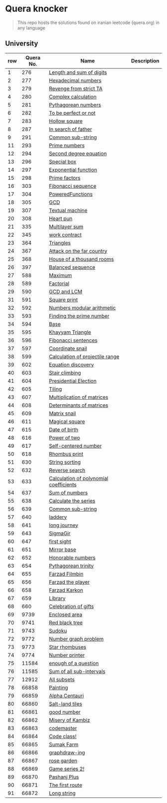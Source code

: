 # Quera knocker

> This repo hosts the solutions found on iranian leetcode (quera.org) in any language
> <br>

## University

| row | Quera No. | Name                                                                                                                                              | Description |
| --- | --------- | ------------------------------------------------------------------------------------------------------------------------------------------------- | ----------- |
| 1   | 276       | [Length and sum of digits](https://github.com/clonerplus/Quera-knocker/blob/main/university/lengthAndSumOfNumbers.java)                           |             |
| 2   | 277       | [Hexadecimal numbers](https://github.com/clonerplus/Quera-knocker/blob/main/university/HexadecimalNumbers.cpp)                                    |             |
| 3   | 279       | [Revenge from strict TA](https://github.com/clonerplus/Quera-knocker/blob/main/university/RevengeOnHardTA.py)                                     |             |
| 4   | 280       | [Complex calculation](https://github.com/clonerplus/Quera-knocker/blob/main/university/ComplexCalculation.cpp)                                    |             |
| 5   | 281       | [Pythagorean numbers](https://github.com/clonerplus/Quera-knocker/blob/main/university/PythagoreanNumbers.java)                                   |             |
| 6   | 282       | [To be perfect or not](https://github.com/clonerplus/Quera-knocker/blob/main/university/ToBePerfectOrNot.java)                                    |             |
| 7   | 283       | [Hollow square](https://github.com/clonerplus/Quera-knocker/blob/main/university/HollowSquare.cpp)                                                |             |
| 8   | 287       | [In search of father](https://github.com/clonerplus/Quera-knocker/blob/main/university/InSearchOfDad.cpp)                                         |             |
| 9   | 291       | [Common sub-string](https://github.com/clonerplus/Quera-knocker/blob/main/university/sharedSubString.cpp)                                         |             |
| 11  | 293       | [Prime numbers](https://github.com/clonerplus/Quera-knocker/blob/main/university/primeNumbers.py)                                                 |             |
| 12  | 294       | [Second degree equation](https://github.com/clonerplus/Quera-knocker/blob/main/university/secondDegreeEquation.py)                                |             |
| 13  | 296       | [Special box](https://github.com/clonerplus/Quera-knocker/blob/main/university/SpecialSquare.cpp)                                                 |             |
| 14  | 297       | [Exponential function](https://github.com/clonerplus/Quera-knocker/blob/main/university/Exponentioal_function.cpp)                                |             |
| 15  | 298       | [Prime factors](https://github.com/clonerplus/Quera-knocker/blob/main/university/primeFactors.cpp)                                                |             |
| 16  | 303       | [Fibonacci sequence](https://github.com/clonerplus/Quera-knocker/blob/main/university/fibonacci_sequence.py)                                      |             |
| 17  | 304       | [PoweredFunctions](https://github.com/clonerplus/Quera-knocker/blob/main/university/PoweredFunctions.cpp)                                         |             |
| 18  | 305       | [GCD](https://github.com/clonerplus/Quera-knocker/blob/main/university/GCD.cpp)                                                                   |             |
| 19  | 307       | [Textual machine](https://github.com/clonerplus/Quera-knocker/blob/main/university/TextualMachine.cpp)                                            |             |
| 20  | 308       | [Heart pun](https://github.com/clonerplus/Quera-knocker/blob/main/university/Anagram.cpp)                                                         |             |
| 21  | 335       | [Multilayer sum](https://github.com/clonerplus/Quera-knocker/blob/main/university/multilayer_sum.py)                                              |             |
| 22  | 345       | [work contract](https://github.com/clonerplus/Quera-knocker/blob/main/university/job_contract.py)                                                 |             |
| 23  | 364       | [Triangles](https://github.com/clonerplus/Quera-knocker/blob/main/university/triangles.py)                                                        |             |
| 24  | 367       | [Attack on the far country](https://github.com/clonerplus/Quera-knocker/blob/main/university/raidOnTheFarCountry.py)                              |             |
| 25  | 368       | [House of a thousand rooms](https://github.com/clonerplus/Quera-knocker/blob/main/university/Thousandroomhouse.py)                                |             |
| 26  | 397       | [Balanced sequence](https://github.com/clonerplus/Quera-knocker/blob/main/university/balanced_sequence.py)                                        |             |
| 27  | 588       | [Maximum](https://github.com/clonerplus/Quera-knocker/blob/main/university/Maximum.py)                                                            |             |
| 28  | 589       | [Factorial](https://github.com/clonerplus/Quera-knocker/blob/main/university/Factorial.py)                                                        |             |
| 29  | 590       | [GCD and LCM](https://github.com/clonerplus/Quera-knocker/blob/main/university/GCMAndLCMOfNumbers.py)                                             |             |
| 31  | 591       | [Square print](https://github.com/clonerplus/Quera-knocker/blob/main/university/printSquare.cpp)                                                  |             |
| 32  | 592       | [Numbers modular arithmetic](https://github.com/clonerplus/Quera-knocker/blob/main/university/numbers_modular_arithmetic.py)                      |             |
| 33  | 593       | [Finding the prime number](https://github.com/clonerplus/Quera-knocker/blob/main/university/finding_prime_number.py)                              |             |
| 34  | 594       | [Base](https://github.com/clonerplus/Quera-knocker/blob/main/university/Base.py)                                                                  |             |
| 35  | 595       | [Khayyam Triangle](https://github.com/clonerplus/Quera-knocker/blob/main/university/Pascal's_triangle.py)                                         |             |
| 36  | 596       | [Fibonacci sentences](https://github.com/clonerplus/Quera-knocker/blob/main/university/fibonacci_sequence.py)                                     |             |
| 37  | 597       | [Coordinate snail](https://github.com/clonerplus/Quera-knocker/blob/main/university/coordinates_snail.py)                                         |             |
| 38  | 599       | [Calculation of projectile range](https://github.com/clonerplus/Quera-knocker/blob/main/university/calculate_projectile_range.py)                 |             |
| 39  | 602       | [Equation discovery](https://github.com/clonerplus/Quera-knocker/blob/main/university/equation_discovery.py)                                      |             |
| 40  | 603       | [Stair climbing](https://github.com/clonerplus/Quera-knocker/blob/main/university/stair_climbing.py)                                              |             |
| 41  | 604       | [Presidential Election](https://github.com/clonerplus/Quera-knocker/blob/main/university/presidential_election.py)                                |             |
| 42  | 605       | [Tiling](https://github.com/clonerplus/Quera-knocker/blob/main/university/kashiKari.py)                                                           |             |
| 43  | 607       | [Multiplication of matrices](https://github.com/clonerplus/Quera-knocker/blob/main/university/matrices_multiply.py)                               |             |
| 44  | 608       | [Determinants of matrices](https://github.com/clonerplus/Quera-knocker/blob/main/university/matices_determinant.py)                               |             |
| 45  | 609       | [Matrix snail](https://github.com/clonerplus/Quera-knocker/blob/main/university/snail_matrix.py)                                                  |             |
| 46  | 611       | [Magical square](https://github.com/clonerplus/Quera-knocker/blob/main/university/magicSquare.py)                                                 |             |
| 47  | 615       | [Date of birth](https://github.com/clonerplus/Quera-knocker/blob/main/university/birthDate.py)                                                    |             |
| 48  | 616       | [Power of two](https://github.com/clonerplus/Quera-knocker/blob/main/university/powerOfTwo.py)                                                    |             |
| 49  | 617       | [Self-centered number](https://github.com/clonerplus/Quera-knocker/blob/main/university/self_centered_number.py)                                  |             |
| 50  | 618       | [Rhombus print](https://github.com/clonerplus/Quera-knocker/blob/main/university/print_diamond.py)                                                |             |
| 51  | 630       | [String sorting](https://github.com/clonerplus/Quera-knocker/blob/main/university/sorting_strings.py)                                             |             |
| 52  | 632       | [Reverse search](https://github.com/clonerplus/Quera-knocker/blob/main/university/reversedSearch.py)                                              |             |
| 53  | 633       | [Calculation of polynomial coefficients](https://github.com/clonerplus/Quera-knocker/blob/main/university/calculate_polynamial's_coefficients.py) |             |
| 54  | 637       | [Sum of numbers](https://github.com/clonerplus/Quera-knocker/blob/main/university/sumOfNumbers.py)                                                |             |
| 55  | 638       | [Calculate the series](https://github.com/clonerplus/Quera-knocker/blob/main/university/series_calculus.py)                                       |             |
| 56  | 639       | [Common sub-string](https://github.com/clonerplus/Quera-knocker/blob/main/university/sharedSubString.cpp)                                         |             |
| 57  | 640       | [laddery](https://github.com/clonerplus/Quera-knocker/blob/main/university/laddery.py)                                                            |             |
| 58  | 641       | [long journey](https://github.com/clonerplus/Quera-knocker/blob/main/university/longTrip.py)                                                      |             |
| 59  | 643       | [SigmaGir](https://github.com/clonerplus/Quera-knocker/blob/main/university/sigma_gir.py)                                                         |             |
| 60  | 647       | [first sight](https://github.com/clonerplus/Quera-knocker/blob/main/university/avalbini.py)                                                       |             |
| 61  | 651       | [Mirror base](https://github.com/clonerplus/Quera-knocker/blob/main/university/mirrory_base.py)                                                   |             |
| 62  | 652       | [Honorable numbers](https://github.com/clonerplus/Quera-knocker/blob/main/university/aadad_sharifi.py)                                            |             |
| 63  | 654       | [Pythagorean trinity](https://github.com/clonerplus/Quera-knocker/blob/main/university/PythagoreanTriplet.py)                                     |             |
| 64  | 655       | [Farzad Filmbin](https://github.com/clonerplus/Quera-knocker/blob/main/university/Farzad_filmbin.py)                                              |             |
| 65  | 656       | [Farzad the player](https://github.com/clonerplus/Quera-knocker/blob/main/university/Farzad_bazikon.py)                                           |             |
| 66  | 658       | [Farzad Karkon](https://github.com/clonerplus/Quera-knocker/blob/main/university/Farzad_karkon.py)                                                |             |
| 67  | 659       | [Library](https://github.com/clonerplus/Quera-knocker/blob/main/university/library.py)                                                            |             |
| 68  | 660       | [Celebration of gifts](https://github.com/clonerplus/Quera-knocker/blob/main/university/giftsParty.py)                                            |             |
| 69  | 9739      | [Enclosed area](https://github.com/clonerplus/Quera-knocker/blob/main/university/surrounded-area.py)                                              |             |
| 70  | 9741      | [Red black tree](https://github.com/clonerplus/Quera-knocker/blob/main/university/red_black_tree.py)                                              |             |
| 71  | 9743      | [Sudoku](https://github.com/clonerplus/Quera-knocker/blob/main/university/sudoku.cpp)                                                             |             |
| 72  | 9772      | [Number graph problem](https://github.com/clonerplus/Quera-knocker/blob/main/university/problem_of_numbers_graph.py)                              |             |
| 73  | 9773      | [Star rhombuses](https://github.com/clonerplus/Quera-knocker/blob/main/university/astral_lozenge.py)                                              |             |
| 74  | 9774      | [Number printer](https://github.com/clonerplus/Quera-knocker/blob/main/university/numberPrinter.py)                                               |             |
| 75  | 11584     | [enough of a question](https://github.com/clonerplus/Quera-knocker/blob/main/university/BasiPorsesh.java)                                         |             |
| 76  | 11585     | [Sum of all sub-intervals](https://github.com/clonerplus/Quera-knocker/blob/main/university/sum_of_every_subset.py)                               |             |
| 77  | 12912     | [All subsets](https://github.com/clonerplus/Quera-knocker/blob/main/university/all_the_subsets.py)                                                |             |
| 78  | 66858     | [Painting](https://github.com/clonerplus/Quera-knocker/blob/main/university/painting.py)                                                          |             |
| 79  | 66859     | [Alpha Centauri](https://github.com/clonerplus/Quera-knocker/blob/main/university/alpha-ghontorc.py)                                              |             |
| 80  | 66860     | [Salt-land tiles](https://github.com/clonerplus/Quera-knocker/blob/main/university/tilesofsaltland.py)                                            |             |
| 81  | 66861     | [good number](https://github.com/clonerplus/Quera-knocker/blob/main/university/goodnumber.py)                                                     |             |
| 82  | 66862     | [Misery of Kambiz](https://github.com/clonerplus/Quera-knocker/blob/main/university/masaebe_kambiz.py)                                            |             |
| 83  | 66863     | [codemaster](https://github.com/clonerplus/Quera-knocker/blob/main/university/codemaster.py)                                                      |             |
| 84  | 66864     | [Code class!](https://github.com/clonerplus/Quera-knocker/blob/main/university/codeclass!.py)                                                     |             |
| 85  | 66865     | [Sumak Farm](https://github.com/clonerplus/Quera-knocker/blob/main/university/somaghfarm.py)                                                      |             |
| 86  | 66866     | [graphdraw-ing](https://github.com/clonerplus/Quera-knocker/blob/main/university/graphdraw-ing.py)                                                |             |
| 87  | 66867     | [rose garden](https://github.com/clonerplus/Quera-knocker/blob/main/university/rose-garden.cpp)                                                   |             |
| 88  | 66869     | [Game series 2!](https://github.com/clonerplus/Quera-knocker/blob/main/university/gameseries2.py)                                                 |             |
| 89  | 66870     | [Pashanj Plus](https://github.com/clonerplus/Quera-knocker/blob/main/university/pashanj%2B.py)                                                    |             |
| 90  | 66871     | [The first route](https://github.com/clonerplus/Quera-knocker/blob/main/university/firstpath.cpp)                                                 |             |
| 91  | 66872     | [Long string](https://github.com/clonerplus/Quera-knocker/blob/main/university/long-string.py)                                                    |             |
